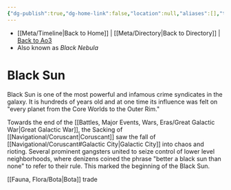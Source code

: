 ```yaml
---
{"dg-publish":true,"dg-home-link":false,"location":null,"aliases":[],"tags":["faction","unfinished"],"permalink":"/factions-cults-cultures-governments/black-sun/","dgHomeLink":false,"dgPassFrontmatter":true}
---
```


- [[Meta/Timeline\|Back to Home]] | [[Meta/Directory\|Back to Directory]] | [Back to Ao3](https://archiveofourown.org/works/19334440/chapters/45992584)
- Also known as *Black Nebula*

# Black Sun
Black Sun is one of the most powerful and infamous crime syndicates in the galaxy. It is hundreds of years old and at one time its influence was felt on "every planet from the Core Worlds to the Outer Rim." 

Towards the end of the [[Battles, Major Events, Wars, Eras/Great Galactic War\|Great Galactic War]], the Sacking of [[Navigational/Coruscant\|Coruscant]] saw the fall of [[Navigational/Coruscant#Galactic City\|Galactic City]] into chaos and rioting. Several prominent gangsters united to seize control of lower level neighborhoods, where denizens coined the phrase "better a black sun than none" to refer to their rule. This marked the beginning of the Black Sun. 

[[Fauna, Flora/Bota\|Bota]] trade